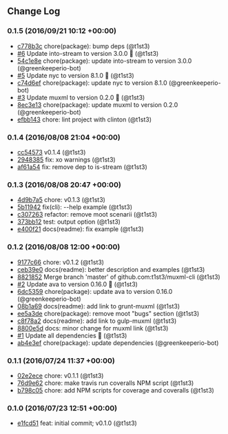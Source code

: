 ## Change Log

### 0.1.5 (2016/09/21 10:12 +00:00)
- [c778b3c](https://github.com/t1st3/muxml-cli/commit/c778b3c51283cd517a7888d876d45a76c089cb9d) chore(package): bump deps (@t1st3)
- [#6](https://github.com/t1st3/muxml-cli/pull/6) Update into-stream to version 3.0.0 🚀 (@t1st3)
- [54c1e8e](https://github.com/t1st3/muxml-cli/commit/54c1e8ead2b5f368638fa376bfb4ca381ee3b2d2) chore(package): update into-stream to version 3.0.0 (@greenkeeperio-bot)
- [#5](https://github.com/t1st3/muxml-cli/pull/5) Update nyc to version 8.1.0 🚀 (@t1st3)
- [c74d6ef](https://github.com/t1st3/muxml-cli/commit/c74d6ef2d10707f7e72e677de2d88cd1a2151083) chore(package): update nyc to version 8.1.0 (@greenkeeperio-bot)
- [#3](https://github.com/t1st3/muxml-cli/pull/3) Update muxml to version 0.2.0 🚀 (@t1st3)
- [8ec3e13](https://github.com/t1st3/muxml-cli/commit/8ec3e13d125d1730dc9b38e37406c1ab1d7ab673) chore(package): update muxml to version 0.2.0 (@greenkeeperio-bot)
- [efbb143](https://github.com/t1st3/muxml-cli/commit/efbb143eb084f3771759c8de1fd1956fd6672172) chore: lint project with clinton (@t1st3)

### 0.1.4 (2016/08/08 21:04 +00:00)
- [cc54573](https://github.com/t1st3/muxml-cli/commit/cc545737f41ed3b6a1d916ebeaee43d0620858be) v0.1.4 (@t1st3)
- [2948385](https://github.com/t1st3/muxml-cli/commit/2948385c942ecc782df0b67e55835e3fcaf8d967) fix: xo warnings (@t1st3)
- [af61a54](https://github.com/t1st3/muxml-cli/commit/af61a5431f7f7eb72d09c75d1230a75489baa6ac) fix: remove dep to is-stream (@t1st3)

### 0.1.3 (2016/08/08 20:47 +00:00)
- [4d9b7a5](https://github.com/t1st3/muxml-cli/commit/4d9b7a509f5b426fccd4096c66b4c7c185ac1dc7) chore: v0.1.3 (@t1st3)
- [5b11942](https://github.com/t1st3/muxml-cli/commit/5b1194293b5799331e0ecd8508e6175691c041bd) fix(cli): --help example (@t1st3)
- [c307263](https://github.com/t1st3/muxml-cli/commit/c3072637e1d53543e6f9dfa6f5d1e08a69d63963) refactor: remove moot scenarii (@t1st3)
- [373bb12](https://github.com/t1st3/muxml-cli/commit/373bb12259aede757147753855210f9f74015707) test: output option (@t1st3)
- [e400f21](https://github.com/t1st3/muxml-cli/commit/e400f210ea67a42f2977342c94aef25f4823f903) docs(readme): fix example (@t1st3)

### 0.1.2 (2016/08/08 12:00 +00:00)
- [9177c66](https://github.com/t1st3/muxml-cli/commit/9177c666539910c162998c21100b4aca544e4f13) chore: v0.1.2 (@t1st3)
- [ceb39e0](https://github.com/t1st3/muxml-cli/commit/ceb39e07819bbbe13a2f86cd58a3a002dfe56561) docs(readme): better description and examples (@t1st3)
- [8821852](https://github.com/t1st3/muxml-cli/commit/8821852524a815ba34919e14266a253da7639ad0) Merge branch 'master' of github.com:t1st3/muxml-cli (@t1st3)
- [#2](https://github.com/t1st3/muxml-cli/pull/2) Update ava to version 0.16.0 🚀 (@t1st3)
- [6dc5359](https://github.com/t1st3/muxml-cli/commit/6dc53592b1662054598d5fa99df01c19cf6c425c) chore(package): update ava to version 0.16.0 (@greenkeeperio-bot)
- [08b1a69](https://github.com/t1st3/muxml-cli/commit/08b1a69ad2b22cfacd4256208cd27447fe6cd3cf) docs(readme): add link to grunt-muxml (@t1st3)
- [ee5a3de](https://github.com/t1st3/muxml-cli/commit/ee5a3de6ac68d4b86534f68699bd8f72d3ae5073) chore(package): remove moot "bugs" section (@t1st3)
- [c8f78a2](https://github.com/t1st3/muxml-cli/commit/c8f78a23d0c1c889d603d6f08e822631f2776ee7) docs(readme): add link to gulp-muxml (@t1st3)
- [8800e5d](https://github.com/t1st3/muxml-cli/commit/8800e5ddb9b512506ff7bc795745a18b74724eb3) docs: minor change for muxml link (@t1st3)
- [#1](https://github.com/t1st3/muxml-cli/pull/1) Update all dependencies 🌴 (@t1st3)
- [ab4e3ef](https://github.com/t1st3/muxml-cli/commit/ab4e3ef49825c5c5f2e987cb9e6b6d9785a6a74a) chore(package): update dependencies (@greenkeeperio-bot)

### 0.1.1 (2016/07/24 11:37 +00:00)
- [02e2ece](https://github.com/t1st3/muxml-cli/commit/02e2ece428981369c297379f908785a8d798c931) chore: v0.1.1 (@t1st3)
- [76d9e62](https://github.com/t1st3/muxml-cli/commit/76d9e62e6f311824318642672856ea23bf250b29) chore: make travis run coveralls NPM script (@t1st3)
- [b798c05](https://github.com/t1st3/muxml-cli/commit/b798c051aecb268736cfc021b01396652c9596af) chore: add NPM scripts for coverage and coveralls (@t1st3)

### 0.1.0 (2016/07/23 12:51 +00:00)
- [e1fcd51](https://github.com/t1st3/muxml-cli/commit/e1fcd51cb80450398a5f57bdbec37d5deaf6d563) feat: initial commit; v0.1.0 (@t1st3)